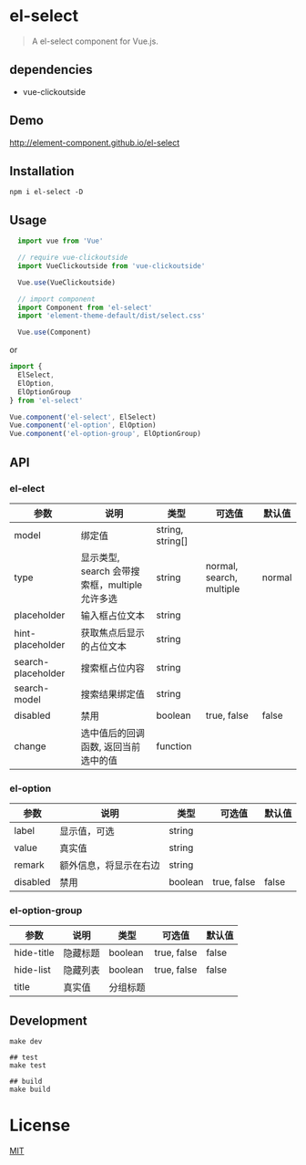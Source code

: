 # el-select
> A el-select component for Vue.js.

## dependencies
- vue-clickoutside

## Demo
http://element-component.github.io/el-select

## Installation
```shell
npm i el-select -D
```

## Usage
```javascript
  import vue from 'Vue'

  // require vue-clickoutside
  import VueClickoutside from 'vue-clickoutside'

  Vue.use(VueClickoutside)

  // import component
  import Component from 'el-select'
  import 'element-theme-default/dist/select.css'

  Vue.use(Component)
```

or
```javascript
import {
  ElSelect,
  ElOption,
  ElOptionGroup
} from 'el-select'

Vue.component('el-select', ElSelect)
Vue.component('el-option', ElOption)
Vue.component('el-option-group', ElOptionGroup)
```

## API

### el-elect

| 参数               | 说明                                                     | 类型              | 可选值      | 默认值 |
|--------------------|----------------------------------------------------------|-------------------|-------------|--------|
| model              | 绑定值                                                   | string,  string[] |             |        |
| type              | 显示类型, search 会带搜索框，multiple 允许多选                                                  | string | normal, search, multiple | normal |
| placeholder        | 输入框占位文本                                           | string            |             |        |
| hint-placeholder        | 获取焦点后显示的占位文本                                           | string            |             |        |
| search-placeholder | 搜索框占位内容                                           | string            |             |        |
| search-model | 搜索结果绑定值                                           | string            |             |        |
| disabled           | 禁用                                                     | boolean           | true, false | false  |
| change       | 选中值后的回调函数, 返回当前选中的值                                                 | function           | |   ||

### el-option
| 参数               | 说明                                                     | 类型              | 可选值      | 默认值 |
|--------------------|----------------------------------------------------------|-------------------|-------------|--------|
| label| 显示值，可选 | string|             |        |
| value| 真实值| string|             |        |
| remark| 额外信息，将显示在右边| string|             |        |
| disabled           | 禁用| boolean           | true, false | false  |

### el-option-group

| 参数               | 说明                                                     | 类型              | 可选值      | 默认值 |
|--------------------|----------------------------------------------------------|-------------------|-------------|--------|
| hide-title        | 隐藏标题| boolean            |true, false |false|
| hide-list        | 隐藏列表| boolean            |true, false |false|
| title| 真实值| 分组标题|             |        |


## Development
```shell
make dev

## test
make test

## build
make build
```

# License
[MIT](https://opensource.org/licenses/MIT)
